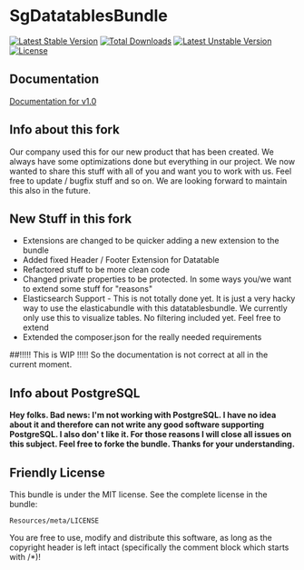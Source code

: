 # SgDatatablesBundle

[![Latest Stable Version](https://poser.pugx.org/sg/datatablesbundle/v/stable)](https://packagist.org/packages/sg/datatablesbundle) [![Total Downloads](https://poser.pugx.org/sg/datatablesbundle/downloads)](https://packagist.org/packages/sg/datatablesbundle) [![Latest Unstable Version](https://poser.pugx.org/sg/datatablesbundle/v/unstable)](https://packagist.org/packages/sg/datatablesbundle) [![License](https://poser.pugx.org/sg/datatablesbundle/license)](https://packagist.org/packages/sg/datatablesbundle)

## Documentation

[Documentation for v1.0](https://github.com/eventit/DatatablesBundle/blob/master/Resources/doc/index.md)

## Info about this fork
Our company used this for our new product that has been created. We always have some optimizations done but everything in our project. We now wanted to share this stuff with all of you and want you to work with us. Feel free to update / bugfix stuff and so on. We are looking forward to maintain this also in the future.

## New Stuff in this fork
* Extensions are changed to be quicker adding a new extension to the bundle
* Added fixed Header / Footer Extension for Datatable
* Refactored stuff to be more clean code
* Changed private properties to be protected. In some ways you/we want to extend some stuff for "reasons"
* Elasticsearch Support - This is not totally done yet. It is just a very hacky way to use the elasticabundle with this datatablesbundle. We currently only use this to visualize tables. No filtering included yet. Feel free to extend
* Extended the composer.json for the really needed requirements

##!!!!! This is WIP !!!!!
So the documentation is not correct at all in the current moment.

## Info about PostgreSQL

**Hey folks. Bad news: I'm not working with PostgreSQL. I have no idea about it and therefore can not write any good software supporting PostgreSQL. 
I also don' t like it. For those reasons I will close all issues on this subject. Feel free to forke the bundle. Thanks for your understanding.**

## Friendly License

This bundle is under the MIT license. See the complete license in the bundle:

    Resources/meta/LICENSE

You are free to use, modify and distribute this software, as long as the copyright header is left intact (specifically the comment block which starts with /*)!
